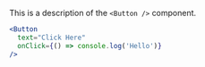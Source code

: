 This is a description of the `<Button />` component.

```jsx
<Button
  text="Click Here"
  onClick={() => console.log('Hello')}
/>
```
